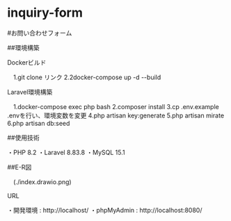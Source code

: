# inquiry-form
#お問い合わせフォーム

##環境構築

Dockerビルド

　1.git clone リンク
 2.2docker-compose up -d --build

Laravel環境構築

　1.docker-compose exec php bash
 2.composer install
 3.cp .env.example .envを行い、環境変数を変更
 4.php artisan key:generate
 5.php artisan mirate
 6.php artisan db:seed

 ##使用技術

  ・PHP 8.2
  ・Laravel 8.83.8
  ・MySQL 15.1

##E-R図

　(./index.drawio.png)

URL

 ・開発環境 : http://localhost/
 ・phpMyAdmin : http://localhost:8080/
